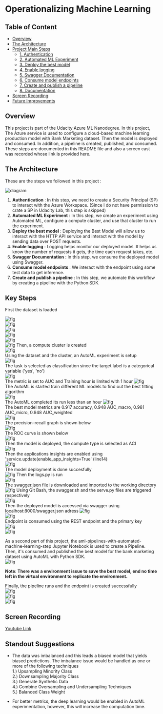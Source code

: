 # Operationalizing Machine Learning

## Table of Content
* [Overview](#overview)
* [The Architecture](#the-architecture)
* [Project Main Steps](#key-steps)
    * [1. Authentication](#authentication)
    * [2. Automated ML Experiment](#automated-ml-experiment)
    * [3. Deploy the best model](#deploy-the-best-model)
    * [4. Enable logging](#enable-logging)
    * [5. Swagger Documentation](#swagger-documentation)
    * [6. Consume model endpoints](#consume-model-endpoints)
    * [7. Create and publish a pipeline](#create-and-publish-a-pipeline)
    * [8. Documentation](#documentation)
* [Screen Recording](#screen-recording)
* [Future Improvements](#future-improvements)

## Overview
This project is part of the Udacity Azure ML Nanodegree.
In this project, The Azure service is used to configure a cloud-based machine learning production model with Bank Marketing dataset. Then the model is deployed and consumed. In addition, a pipeline is created, published, and consumed. These steps are documented in this README file and also a screen cast was recorded whose link is provided here.

## The Architecture
These are the steps we followed in this project :

![diagram](img/architecture.png)

1. **Authentication** : In this step, we need to create a Security Principal (SP) to interact with the Azure Workspace. (Since I do not have permission to crate a SP in Udacity Lab, this step is skipped)
2. **Automated ML Experiment** : In this step, we create an experiment using Automated ML, configure a compute cluster, and use that cluster to run the experiment.
3. **Deploy the best model** : Deploying the Best Model will allow us to interact with the HTTP API service and interact with the model by sending data over POST requests.
4. **Enable logging** : Logging helps monitor our deployed model. It helps us know the number of requests it gets, the time each request takes, etc.
5. **Swagger Documentation** : In this step, we consume the deployed model using Swagger.
6. **Consume model endpoints** : We interact with the endpoint using some test data to get inference.
7. **Create and publish a pipeline** : In this step, we automate this workflow by creating a pipeline with the Python SDK.

## Key Steps  
First the dataset is loaded

![fig](img/fig01.png)  
![fig](img/fig02.png)  
![fig](img/fig03.png)  
![fig](img/fig04.png)  
![fig](img/fig05.png)  
![fig](img/fig06.png)
Then, a compute cluster is created  
![fig](img/fig07.png)  
Using the dataset and the cluster, an AutoML experiment is setup  
![fig](img/fig08.png)  
The task is selected as classification since the target label is a categorical variable ('yes', 'no')  
![fig](img/fig09.png)  
The metric is set to AUC and Training hour is limited with 1 hour 
![fig](img/fig10.png)  
The AutoML is started train different ML models to find out the best fitting algorithm  
![fig](img/fig11.png)  
The AutoML completed its run less than an hour
![fig](img/fig12.png)  
The best model metrics are 0.917 accuracy, 0.948 AUC_macro, 0.981 AUC_micro, 0.948 AUC_weighted  
![fig](img/fig13.png)  
The precision-recall graph is shown below  
![fig](img/fig14.png)  
The ROC curve is shown below  
![fig](img/fig15.png)  
Then the model is deployed, the compute type is selected as ACI  
![fig](img/fig16.png)  
Then the applications insights are enabled using 'service.update(enable_app_insights=True' (line14)  
![fig](img/fig17.png)  
The model deployment is done succesfully  
![fig](img/fig18.png)
Then the logs.py is run  
![fig](img/fig19.png)  
The swagger.json file is downloaded and imported to the working directory  
![fig](img/fig20.png)
Using Git Bash, the swagger.sh and the serve.py files are triggered respectively  
![fig](img/fig21.png)  
Then the deployed model is accessed via swagger using localhost:8000/swagger.json adress
![fig](img/fig22.png)  
![fig](img/fig23.png)  
Endpoint is consumed using the REST endpoint and the primary key  
![fig](img/fig24.png)  
![fig](img/fig25.png)  

As a second part of this project, the aml-pipelines-with-automated-machine-learning-step Jupyter Notebook is used to create a Pipeline.  
Then, it's consumed and published the best model for the bank marketing dataset using AutoML with Python SDK.  
![fig](img/fig26.png)  

**Note: There was a environment issue to save the best model, end no time left in the virtual environment to replicate the environment.**

Finally, the pipeline runs and the endpoint is created successfully  
![fig](img/fig27.png)  
![fig](img/fig28.png)  
![fig](img/fig29.png) 


## Screen Recording
[Youtube Link](https://www.youtube.com/embed/HDAOGJ32wGQ)

## Standout Suggestions
* The data was imbalanced and this leads a biased model that yields biased predictions. The imbalance issue would be handled as one or more of the following techniques  
1.) Upsampling Minority Class  
2.) Downsampling Majority Class  
3.) Generate Synthetic Data  
4.) Combine Oversampling and Undersampling Techniques  
5.) Balanced Class Weight  

* For better metrics, the deep learning would be enabled in AutoML experimentation, however, this will increase the computation time.



